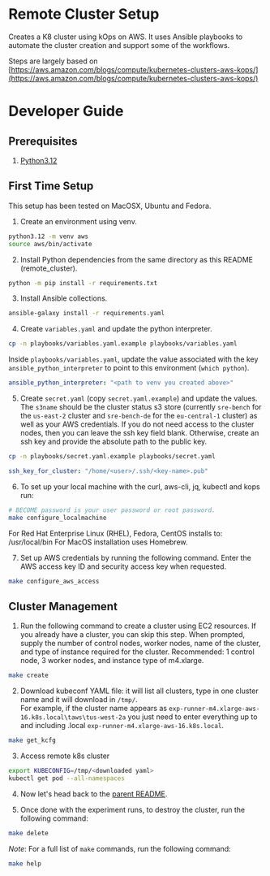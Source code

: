 # Remote Cluster Setup

Creates a K8 cluster using kOps on AWS. It uses Ansible playbooks to automate the cluster creation and support some of the workflows. 

Steps are largely based on [https://aws.amazon.com/blogs/compute/kubernetes-clusters-aws-kops/](https://aws.amazon.com/blogs/compute/kubernetes-clusters-aws-kops/)

# Developer Guide

## Prerequisites

1. [Python3.12](https://www.python.org/downloads/)

## First Time Setup

This setup has been tested on MacOSX, Ubuntu and Fedora.

1. Create an environment using venv.
```bash
python3.12 -m venv aws
source aws/bin/activate
```

2. Install Python dependencies from the same directory as this README (remote_cluster).
```bash
python -m pip install -r requirements.txt
```

3. Install Ansible collections.
```bash
ansible-galaxy install -r requirements.yaml
```

4. Create `variables.yaml` and update the python interpreter.
```bash
cp -n playbooks/variables.yaml.example playbooks/variables.yaml
```

Inside `playbooks/variables.yaml`, update the value associated with the key `ansible_python_interpreter` to point to this environment (`which python`).
```yaml
ansible_python_interpreter: "<path to venv you created above>"
```

5. Create `secret.yaml` (copy `secret.yaml.example`) and update the values. The `s3name` should be the cluster status s3 store (currently `sre-bench` for the `us-east-2` cluster and `sre-bench-de` for the `eu-central-1` cluster) as well as your AWS credentials. If you do not need access to the cluster nodes, then you can leave the ssh key field blank. Otherwise, create an ssh key and provide the absolute path to the public key.
```bash
cp -n playbooks/secret.yaml.example playbooks/secret.yaml
```
```yaml
ssh_key_for_cluster: "/home/<user>/.ssh/<key-name>.pub"
```

6. To set up your local machine with the curl, aws-cli, jq, kubectl and kops run:
```bash
# BECOME password is your user password or root password. 
make configure_localmachine
```
For Red Hat Enterprise Linux (RHEL), Fedora, CentOS installs to: /usr/local/bin
For MacOS installation uses Homebrew.

7. Set up AWS credentials by running the following command. Enter the AWS access key ID and security access key when requested.
```bash
make configure_aws_access
```

## Cluster Management

1. Run the following command to create a cluster using EC2 resources. If you already have a cluster, you can skip this step. When prompted, supply the number of control nodes, worker nodes, name of the cluster, and type of instance required for the cluster. Recommended: 1 control node, 3 worker nodes, and instance type of m4.xlarge.
```bash
make create
```

2. Download kubeconf YAML file: it will list all clusters, type in one cluster name and it will download in `/tmp/`.  
   For example, if the cluster name appears as `exp-runner-m4.xlarge-aws-16.k8s.local\taws\tus-west-2a` you just need to enter everything up to and including .local `exp-runner-m4.xlarge-aws-16.k8s.local`.
```bash
make get_kcfg
```

3. Access remote k8s cluster
```bash
export KUBECONFIG=/tmp/<downloaded yaml>
kubectl get pod --all-namespaces
``` 

4. Now let's head back to the [parent README](../README.md).
   
5. Once done with the experiment runs, to destroy the cluster, run the following command:
```bash
make delete
```

_Note_: For a full list of `make` commands, run the following command:

```bash
make help
```